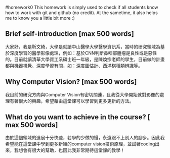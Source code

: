 #homework0
This homework is simply used to check if all students know how to work with git and github (no credit).
At the sametime, it also helps me to know you a little bit more :)

## Brief self-introduction [max 500 words]
大家好，我是靳文綺，大學是就讀中山醫學大學醫學資訊系，當時的研究領域為基於深度學習的醫學影像處理，例如：基於CNN判斷鼻咽部腫瘤是良性或是惡性的。目前就讀清華大學資工系碩士班一年級，是陳煥宗老師的學生，目前做的計畫都與機器視覺、深度學習有關，如：深度圖估計、西洋棋種類辨識等。
## Why Computer Vision? [max 500 words]
我目前的研究方向與Computer Vision有密切關連，且我從大學開始就對影像的處理有著很大的興趣，希望藉由這堂課可以學習到更多更新的方法。
## What do you want to achieve in the course? [ max 500 words]
由於這個領域的進展十分快速，若學的少做的慢，永遠跟不上別人的腳步。因此我希望能在這堂課中學到更多新穎的computer vision技術原理，並試著coding出來，我想會有很大的幫助，也因此我非常期待這堂課的教學！